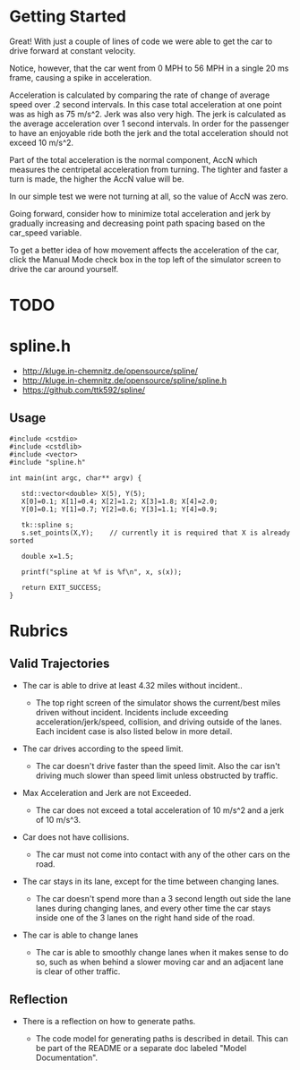 
# Getting Started


Great! With just a couple of lines of code we were able to get the car to drive forward at constant velocity.

Notice, however, that the car went from 0 MPH to 56 MPH in a single 20 ms frame, causing a spike in acceleration.

Acceleration is calculated by comparing the rate of change of average speed over .2 second intervals. In this case total acceleration at one point was as high as 75 m/s^2. Jerk was also very high. The jerk is calculated as the average acceleration over 1 second intervals. In order for the passenger to have an enjoyable ride both the jerk and the total acceleration should not exceed 10 m/s^2.

Part of the total acceleration is the normal component, AccN which measures the centripetal acceleration from turning. The tighter and faster a turn is made, the higher the AccN value will be.

In our simple test we were not turning at all, so the value of AccN was zero.

Going forward, consider how to minimize total acceleration and jerk by gradually increasing and decreasing point path spacing based on the car_speed variable.

To get a better idea of how movement affects the acceleration of the car, click the Manual Mode check box in the top left of the simulator screen to drive the car around yourself.



# TODO

# spline.h

- http://kluge.in-chemnitz.de/opensource/spline/
- http://kluge.in-chemnitz.de/opensource/spline/spline.h
- https://github.com/ttk592/spline/

## Usage
```
#include <cstdio>
#include <cstdlib>
#include <vector>
#include "spline.h"

int main(int argc, char** argv) {

   std::vector<double> X(5), Y(5);
   X[0]=0.1; X[1]=0.4; X[2]=1.2; X[3]=1.8; X[4]=2.0;
   Y[0]=0.1; Y[1]=0.7; Y[2]=0.6; Y[3]=1.1; Y[4]=0.9;

   tk::spline s;
   s.set_points(X,Y);    // currently it is required that X is already sorted

   double x=1.5;

   printf("spline at %f is %f\n", x, s(x));

   return EXIT_SUCCESS;
}
```

# Rubrics

## Valid Trajectories

- The car is able to drive at least 4.32 miles without incident..

  - The top right screen of the simulator shows the current/best miles
    driven without incident. Incidents include exceeding
    acceleration/jerk/speed, collision, and driving outside of the
    lanes. Each incident case is also listed below in more detail.

- The car drives according to the speed limit.

  - The car doesn't drive faster than the speed limit. Also the car
    isn't driving much slower than speed limit unless obstructed by
    traffic.

- Max Acceleration and Jerk are not Exceeded.

  - The car does not exceed a total acceleration of 10 m/s^2 and a
    jerk of 10 m/s^3.

- Car does not have collisions.

  - The car must not come into contact with any of the other cars on
    the road.

- The car stays in its lane, except for the time between changing lanes.

  - The car doesn't spend more than a 3 second length out side the
    lane lanes during changing lanes, and every other time the car
    stays inside one of the 3 lanes on the right hand side of the
    road.

- The car is able to change lanes

  - The car is able to smoothly change lanes when it makes sense to do
    so, such as when behind a slower moving car and an adjacent lane
    is clear of other traffic.


## Reflection

- There is a reflection on how to generate paths.

  - The code model for generating paths is described in detail. This
    can be part of the README or a separate doc labeled "Model
    Documentation".
